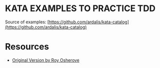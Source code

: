 KATA EXAMPLES TO PRACTICE TDD
============
Source of examples: [https://github.com/ardalis/kata-catalog](https://github.com/ardalis/kata-catalog)


# Resources #
- [Original Version by Roy Osherove](http://osherove.com/tdd-kata-1/)

